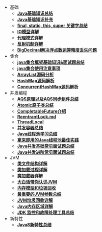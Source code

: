 - 基础
   - [**Java基础知识总结**](java/basis/java基础知识总结.md)
   - [**Java基础知识补充**](java/basis/why-there-only-value-passing-in-java.md)
   - [**final, static, this, super 关键字总结**](java/basis/java-keyword-summary.md)
   - [**IO模型详解**](java/basis/io模型详解.md)
   - [**代理模式详解**](java/basis/代理模式详解.md)
   - [**反射机制详解**](java/basis/反射机制详解.md)
   - [**BigDecimal解决浮点数运算精度丢失问题**](java/basis/bigdecimal.md)
- 集合
   - [**java集合框架基础知识&面试题总结**](java/collection/java集合框架基础知识&面试题总结.md)
   - [**java集合使用注意事项**](java/collection/java集合使用注意事项.md)
   - [**ArrayList源码分析**](java/collection/arraylist-source-code.md)
   - [**HashMap源码解析**](java/collection/hashmap-source-code.md)
   - [**ConcurrentHashMap源码解析**](java/collection/concurrent-hash-map-source-code.md)
- 并发编程
   - [**AQS原理以及AQS同步组件总结**](java/concurrent/aqs原理以及aqs同步组件总结.md)
   - [**Atomic原子类总结**](java/concurrent/atomic原子类总结.md)
   - [**CompletableFuture介绍**](java/concurrent/completablefuture-intro.md)
   - [**ReentrantLock.md**](java/concurrent/reentrantlock.md)
   - [**ThreadLocal**](java/concurrent/threadlocal.md)
   - [**并发容器总结**](java/concurrent/并发容器总结.md)
   - [**Java线程池学习总结**](java/concurrent/java线程池学习总结.md)
   - [**拿来即用的Java线程池最佳实践**](java/concurrent/拿来即用的java线程池最佳实践.md)
   - [**Java并发基础常见面试题总结**](java/concurrent/java并发基础常见面试题总结.md)
   - [**Java并发进阶常见面试题总结**](java/concurrent/java并发进阶常见面试题总结.md)
- JVM
   - [**类文件结构详解**](java/jvm/class-file-structure.md)
   - [**类加载过程详解**](java/jvm/class-loading-process.md)
   - [**类加载器详解**](java/jvm/classloader.md)
   - [**大白话带你认识JVM**](java/jvm/jvm-intro.md)
   - [**内存模型和垃圾回收**](java/jvm/memory-garbage-collection.md)
   - [**最重要的JVM参数总结**](java/jvm/jvm-parameters-intro.md)
   - [**JVM垃圾回收详解**](java/jvm/jvm-garbage-collection.md)
   - [**Java内存区域详解**](java/jvm/memory-area.md)
   - [**JDK 监控和故障处理工具总结**](java/jvm/jdk-monitoring-and-troubleshooting-tools.md)
- 新特性
  - [**Java8新特性总结**](java/new-features/java新特性总结.md)


